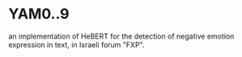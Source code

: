 # YAM0..9
an implementation of HeBERT for the detection of negative emotion expression in text, in Israeli forum "FXP". 
